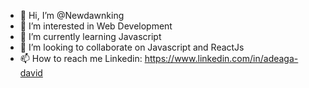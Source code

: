 - 👋 Hi, I’m @Newdawnking
- 👀 I’m interested in Web Development
- 🌱 I’m currently learning Javascript
- 💞️ I’m looking to collaborate on Javascript and ReactJs
- 📫 How to reach me Linkedin: https://www.linkedin.com/in/adeaga-david

<!---
Newdawnking/Newdawnking is a ✨ special ✨ repository because its `README.md` (this file) appears on your GitHub profile.
You can click the Preview link to take a look at your changes.
--->
